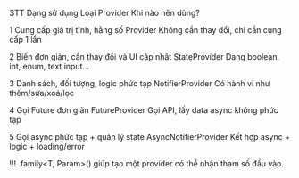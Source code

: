 STT	Dạng sử dụng	                                Loại Provider	        Khi nào nên dùng?

1	Cung cấp giá trị tĩnh, hằng số	                Provider	            Không cần thay đổi, chỉ cần cung cấp 1 lần

2	Biến đơn giản, cần thay đổi và UI cập nhật	    StateProvider	        Dạng boolean, int, enum, text input…

3	Danh sách, đối tượng, logic phức tạp	        NotifierProvider	    Có hành vi như thêm/sửa/xoá/lọc

4	Gọi Future đơn giản	                            FutureProvider	        Gọi API, lấy data async không phức tạp

5	Gọi async phức tạp + quản lý state	            AsyncNotifierProvider	Kết hợp async + logic + loading/error

!!! .family<T, Param>() giúp tạo một provider có thể nhận tham số đầu vào.
